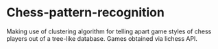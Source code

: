 # Chess-pattern-recognition
Making use of clustering algorithm for telling apart game styles of chess players out of a tree-like database. Games obtained via lichess API.
